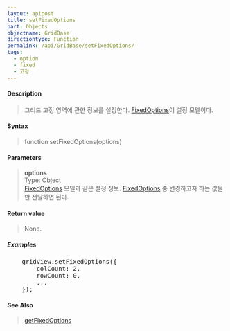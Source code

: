 ```yaml
---
layout: apipost
title: setFixedOptions
part: Objects
objectname: GridBase
directiontype: Function
permalink: /api/GridBase/setFixedOptions/
tags:
  - option
  - fixed
  - 고정
---
```



#### Description

> 그리드 고정 영역에 관한 정보를 설정한다. [FixedOptions](/api/types/FixedOptions/)이 설정 모델이다.

#### Syntax

> function setFixedOptions(options)

#### Parameters

> **options**  
> Type: Object   
> [FixedOptions](/api/types/FixedOptions/) 모델과 같은 설정 정보. [FixedOptions](/api/types/FixedOptions/) 중 변경하고자 하는 값들만 전달하면 된다.  

#### Return value

> None.

##### Examples 

<pre class="prettyprint">
    gridView.setFixedOptions({
        colCount: 2,
        rowCount: 0,
        ...
    });
</pre>

#### See Also
> [getFixedOptions](/api/GridBase/getFixedOptions)